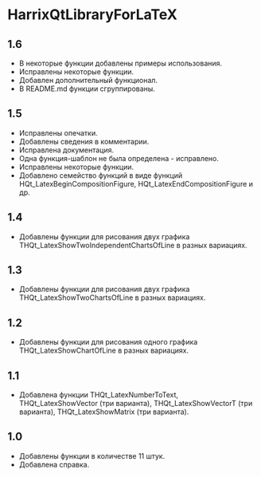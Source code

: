 HarrixQtLibraryForLaTeX
=======================

1.6
---
 * В некоторые функции добавлены примеры использования.
 * Исправлены некоторые функции.
 * Добавлен дополнительный функционал.
 * В README.md функции сгруппированы.

1.5
---
 * Исправлены опечатки.
 * Добавлены сведения в комментарии.
 * Исправлена документация.
 * Одна функция-шаблон не была определена - исправлено.
 * Исправлены некоторые функции.
 * Добавлено семейство функций в виде функций HQt_LatexBeginCompositionFigure, HQt_LatexEndCompositionFigure и др.

1.4
---
 * Добавлены функции для рисования двух графика THQt_LatexShowTwoIndependentChartsOfLine в разных вариациях. 

1.3
---
 * Добавлены функции для рисования двух графика THQt_LatexShowTwoChartsOfLine в разных вариациях. 
 
1.2
---
 * Добавлены функции для рисования одного графика THQt_LatexShowChartOfLine в разных вариациях. 

1.1
---
 * Добавлена функции THQt_LatexNumberToText, THQt_LatexShowVector (три варианта), THQt_LatexShowVectorT (три варианта), THQt_LatexShowMatrix (три варианта).

1.0
---
 * Добавлены функции в количестве 11 штук.
 * Добавлена справка.